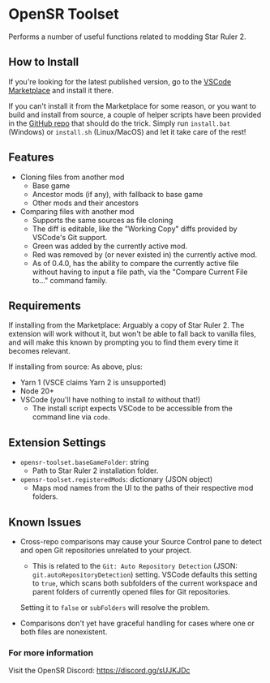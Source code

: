 # OpenSR Toolset

Performs a number of useful functions related to modding Star Ruler 2.

## How to Install

If you're looking for the latest published version, go to the [VSCode Marketplace](https://marketplace.visualstudio.com/items?itemName=OpenStarRuler.opensr-toolset) and install it there.

If you can't install it from the Marketplace for some reason, or you want to build and install from source, a couple of helper scripts have been provided in the [GitHub repo](https://github.com/OpenSRProject/OpenStarRuler-Toolset) that should do the trick. Simply run `install.bat` (Windows) or `install.sh` (Linux/MacOS) and let it take care of the rest!

## Features

- Cloning files from another mod
    - Base game
    - Ancestor mods (if any), with fallback to base game
    - Other mods and their ancestors
- Comparing files with another mod
    - Supports the same sources as file cloning
    - The diff is editable, like the "Working Copy" diffs provided by VSCode's Git support.
    - Green was added by the currently active mod.
    - Red was removed by (or never existed in) the currently active mod.
    - As of 0.4.0, has the ability to compare the currently active file without having to input a file path, via the "Compare Current File to..." command family.
    
## Requirements

If installing from the Marketplace: Arguably a copy of Star Ruler 2. The extension will work without it, but won't be able to fall back to vanilla files, and will make this known by prompting you to find them every time it becomes relevant.

If installing from source: As above, plus:
- Yarn 1 (VSCE claims Yarn 2 is unsupported)
- Node 20+
- VSCode (you'll have nothing to install *to* without that!)
    - The install script expects VSCode to be accessible from the command line via `code`. 

## Extension Settings

- `opensr-toolset.baseGameFolder`: string
    - Path to Star Ruler 2 installation folder.
- `opensr-toolset.registeredMods`: dictionary (JSON object)
    - Maps mod names from the UI to the paths of their respective mod folders.

## Known Issues

* Cross-repo comparisons may cause your Source Control pane to detect and open Git repositories unrelated to your project.
    - This is related to the `Git: Auto Repository Detection` (JSON: `git.autoRepositoryDetection`) setting. VSCode defaults this setting to `true`, which scans both subfolders of the current workspace and parent folders of currently opened files for Git repositories.

    Setting it to `false` or `subFolders` will resolve the problem.
* Comparisons don't yet have graceful handling for cases where one or both files are nonexistent.

### For more information

Visit the OpenSR Discord: https://discord.gg/sUJKJDc